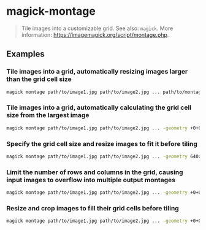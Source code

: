# magick-montage

> Tile images into a customizable grid. See also: `magick`. More information: <https://imagemagick.org/script/montage.php>.

## Examples

### Tile images into a grid, automatically resizing images larger than the grid cell size

```bash
magick montage path/to/image1.jpg path/to/image2.jpg ... path/to/montage.jpg
```

### Tile images into a grid, automatically calculating the grid cell size from the largest image

```bash
magick montage path/to/image1.jpg path/to/image2.jpg ... -geometry +0+0 path/to/montage.jpg
```

### Specify the grid cell size and resize images to fit it before tiling

```bash
magick montage path/to/image1.jpg path/to/image2.jpg ... -geometry 640x480+0+0 path/to/montage.jpg
```

### Limit the number of rows and columns in the grid, causing input images to overflow into multiple output montages

```bash
magick montage path/to/image1.jpg path/to/image2.jpg ... -geometry +0+0 -tile 2x3 montage_%d.jpg
```

### Resize and crop images to fill their grid cells before tiling

```bash
magick montage path/to/image1.jpg path/to/image2.jpg ... -geometry +0+0 -resize 640x480^ -gravity center -crop 640x480+0+0 path/to/montage.jpg
```
